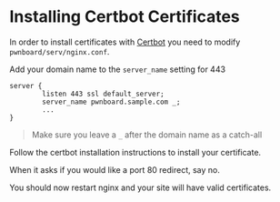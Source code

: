 # Installing Certbot Certificates

In order to install certificates with [Certbot](https://certbot.eff.org/lets-encrypt/ubuntutzesty-nginx)
you need to modify `pwnboard/serv/nginx.conf`.

Add your domain name to the `server_name` setting for 443
```
server {
        listen 443 ssl default_server;
        server_name pwnboard.sample.com _;
        ...
}
```
> Make sure you leave a `_` after the domain name as a catch-all

Follow the certbot installation instructions to install your certificate.

When it asks if you would like a port 80 redirect, say no.

You should now restart nginx and your site will have valid certificates.
